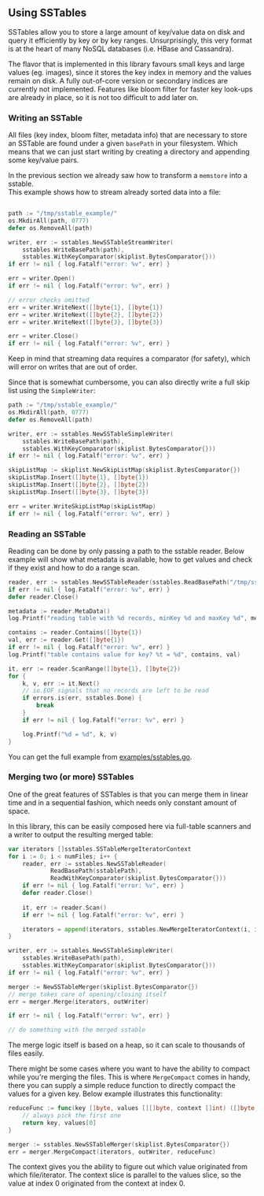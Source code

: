 ## Using SSTables

SSTables allow you to store a large amount of key/value data on disk and query it efficiently by key or by key ranges. Unsurprisingly, this very format is at the heart of many NoSQL databases (i.e. HBase and Cassandra).

The flavor that is implemented in this library favours small keys and large values (eg. images), since it stores the key index in memory and the values remain on disk. 
A fully out-of-core version or secondary indices are currently not implemented. Features like bloom filter for faster key look-ups are already in place, so it is not too difficult to add later on.

### Writing an SSTable

All files (key index, bloom filter, metadata info) that are necessary to store an SSTable are found under a given `basePath` in your filesystem.
Which means that we can just start writing by creating a directory and appending some key/value pairs. 

In the previous section we already saw how to transform a `memstore` into a sstable.   
This example shows how to stream already sorted data into a file:

```go

path := "/tmp/sstable_example/"
os.MkdirAll(path, 0777)
defer os.RemoveAll(path)

writer, err := sstables.NewSSTableStreamWriter(
    sstables.WriteBasePath(path),
    sstables.WithKeyComparator(skiplist.BytesComparator{}))
if err != nil { log.Fatalf("error: %v", err) }

err = writer.Open()
if err != nil { log.Fatalf("error: %v", err) }

// error checks omitted
err = writer.WriteNext([]byte{1}, []byte{1})
err = writer.WriteNext([]byte{2}, []byte{2})
err = writer.WriteNext([]byte{3}, []byte{3})

err = writer.Close()
if err != nil { log.Fatalf("error: %v", err) }

```

Keep in mind that streaming data requires a comparator (for safety), which will error on writes that are out of order.

Since that is somewhat cumbersome, you can also directly write a full skip list using the `SimpleWriter`:

```go
path := "/tmp/sstable_example/"
os.MkdirAll(path, 0777)
defer os.RemoveAll(path)

writer, err := sstables.NewSSTableSimpleWriter(
    sstables.WriteBasePath(path),
    sstables.WithKeyComparator(skiplist.BytesComparator{}))
if err != nil { log.Fatalf("error: %v", err) }

skipListMap := skiplist.NewSkipListMap(skiplist.BytesComparator{})
skipListMap.Insert([]byte{1}, []byte{1})
skipListMap.Insert([]byte{2}, []byte{2})
skipListMap.Insert([]byte{3}, []byte{3})

err = writer.WriteSkipListMap(skipListMap)
if err != nil { log.Fatalf("error: %v", err) }
```
 
### Reading an SSTable

Reading can be done by only passing a path to the sstable reader. 
Below example will show what metadata is available, how to get values and check if they exist and how to do a range scan.

```go
reader, err := sstables.NewSSTableReader(sstables.ReadBasePath("/tmp/sstable_example/"))
if err != nil { log.Fatalf("error: %v", err) }
defer reader.Close()

metadata := reader.MetaData()
log.Printf("reading table with %d records, minKey %d and maxKey %d", metadata.NumRecords, metadata.MinKey, metadata.MaxKey)

contains := reader.Contains([]byte{1})
val, err := reader.Get([]byte{1})
if err != nil { log.Fatalf("error: %v", err) }
log.Printf("table contains value for key? %t = %d", contains, val)

it, err := reader.ScanRange([]byte{1}, []byte{2})
for {
    k, v, err := it.Next()
    // io.EOF signals that no records are left to be read
    if errors.is(err, sstables.Done) {
        break
    }
    if err != nil { log.Fatalf("error: %v", err) }

    log.Printf("%d = %d", k, v)
}

```

You can get the full example from [examples/sstables.go](/_examples/sstables.go).

### Merging two (or more) SSTables

One of the great features of SSTables is that you can merge them in linear time and in a sequential fashion, which needs only constant amount of space.  

In this library, this can be easily composed here via full-table scanners and a writer to output the resulting merged table: 

```go
var iterators []sstables.SSTableMergeIteratorContext
for i := 0; i < numFiles; i++ {
    reader, err := sstables.NewSSTableReader(
            ReadBasePath(sstablePath),
            ReadWithKeyComparator(skiplist.BytesComparator{}))
    if err != nil { log.Fatalf("error: %v", err) }
    defer reader.Close()
    
    it, err := reader.Scan()
    if err != nil { log.Fatalf("error: %v", err) }

    iterators = append(iterators, sstables.NewMergeIteratorContext(i, it))
}

writer, err := sstables.NewSSTableSimpleWriter(
    sstables.WriteBasePath(path),
    sstables.WithKeyComparator(skiplist.BytesComparator{}))
if err != nil { log.Fatalf("error: %v", err) }

merger := NewSSTableMerger(skiplist.BytesComparator{})
// merge takes care of opening/closing itself
err = merger.Merge(iterators, outWriter)

if err != nil { log.Fatalf("error: %v", err) }

// do something with the merged sstable
```

The merge logic itself is based on a heap, so it can scale to thousands of files easily.

There might be some cases where you want to have the ability to compact while you're merging the files. This is where `MergeCompact` comes in handy, there you can supply a simple reduce function to directly compact the values for a given key. Below example illustrates this functionality:

```go
reduceFunc := func(key []byte, values [][]byte, context []int) ([]byte, []byte) {
    // always pick the first one
    return key, values[0]
}

merger := sstables.NewSSTableMerger(skiplist.BytesComparator{})
err = merger.MergeCompact(iterators, outWriter, reduceFunc)
```

The context gives you the ability to figure out which value originated from which file/iterator. The context slice is parallel to the values slice, so the value at index 0 originated from the context at index 0.
